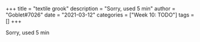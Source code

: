 +++
title = "textile grook"
description = "Sorry, used 5 min"
author = "Goblet#7026"
date = "2021-03-12"
categories = ["Week 10: TODO"]
tags = []
+++

Sorry, used 5 min
